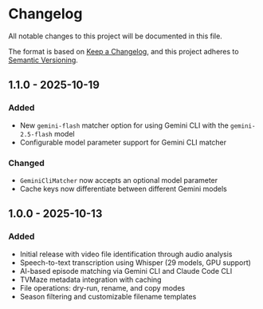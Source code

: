 # Changelog

All notable changes to this project will be documented in this file.

The format is based on [Keep a Changelog](https://keepachangelog.com/en/1.1.0/),
and this project adheres to [Semantic Versioning](https://semver.org/spec/v2.0.0.html).

## 1.1.0 - 2025-10-19

### Added
- New `gemini-flash` matcher option for using Gemini CLI with the `gemini-2.5-flash` model
- Configurable model parameter support for Gemini CLI matcher

### Changed
- `GeminiCliMatcher` now accepts an optional model parameter
- Cache keys now differentiate between different Gemini models

## 1.0.0 - 2025-10-13

### Added
- Initial release with video file identification through audio analysis
- Speech-to-text transcription using Whisper (29 models, GPU support)
- AI-based episode matching via Gemini CLI and Claude Code CLI
- TVMaze metadata integration with caching
- File operations: dry-run, rename, and copy modes
- Season filtering and customizable filename templates
